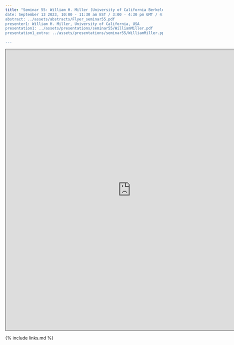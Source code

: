 ```yaml
---
title: "Seminar 55: William H. Miller (University of California Berkeley, USA)
date: September 13 2023, 10:00 - 11:30 am EST / 3:00 - 4:30 pm GMT / 4:00 - 5:30 CET, Paris / 10:00 pm - 11:30 pm CST Beijing
abstract: ../assets/abstracts/Flyer_seminar55.pdf
presenter1: William H. Miller, University of California, USA
presentation1: ../assets/presentations/seminar55/WilliamMiller.pdf
presentation1_extra: ../assets/presentations/seminar55/WilliamMiller.pptx

---
```


<iframe src="https://ub.hosted.panopto.com/Panopto/Pages/Embed.aspx?id=7d0a943f-af9b-406c-9801-b07c01127b7e
&autoplay=false&offerviewer=true&showtitle=true&showbrand=true&captions=false&interactivity=all" height="900" width="800"
 style="border: 1px solid #464646;" allowfullscreen allow="autoplay"></iframe>


{% include links.md %}


